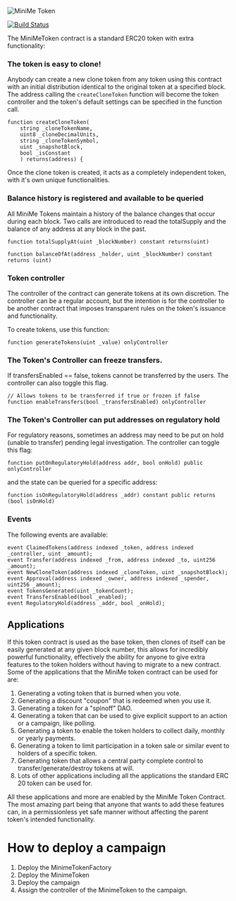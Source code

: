 ![MiniMe Token](readme-header.png)

[![Build Status](https://travis-ci.org/Giveth/minime.svg?branch=master)](https://travis-ci.org/Giveth/minime)

The MiniMeToken contract is a standard ERC20 token with extra functionality:

### The token is easy to clone!

Anybody can create a new clone token from any token using this contract with an initial distribution identical to the original token at a specified block. The address calling the `createCloneToken` function will become the token controller and the token's default settings can be specified in the function call.

    function createCloneToken(
        string _cloneTokenName,
        uint8 _cloneDecimalUnits,
        string _cloneTokenSymbol,
        uint _snapshotBlock,
        bool _isConstant
        ) returns(address) {

Once the clone token is created, it acts as a completely independent token, with it's own unique functionalities.

### Balance history is registered and available to be queried

All MiniMe Tokens maintain a history of the balance changes that occur during each block. Two calls are introduced to read the totalSupply and the balance of any address at any block in the past.

    function totalSupplyAt(uint _blockNumber) constant returns(uint)

    function balanceOfAt(address _holder, uint _blockNumber) constant returns (uint)

### Token controller

The controller of the contract can generate tokens at its own discretion. The controller can be a regular account, but the intention is for the controller to be another contract that imposes transparent rules on the token's issuance and functionality.

To create tokens, use this function:

    function generateTokens(uint _value) onlyController

### The Token's Controller can freeze transfers.

If transfersEnabled == false, tokens cannot be transferred by the users. The controller can also toggle this flag.

    // Allows tokens to be transferred if true or frozen if false
    function enableTransfers(bool _transfersEnabled) onlyController

### The Token's Controller can put addresses on regulatory hold

For regulatory reasons, sometimes an address may need to be put on hold (unable to transfer) pending legal investigation. The controller can toggle this flag:

    function putOnRegulatoryHold(address addr, bool onHold) public onlyController

and the state can be queried for a specific address:

    function isOnRegulatoryHold(address _addr) constant public returns (bool isOnHold)

### Events

The following events are available:

    event ClaimedTokens(address indexed _token, address indexed _controller, uint _amount);
    event Transfer(address indexed _from, address indexed _to, uint256 _amount);
    event NewCloneToken(address indexed _cloneToken, uint _snapshotBlock);
    event Approval(address indexed _owner, address indexed _spender, uint256 _amount);
    event TokensGenerated(uint _tokenCount);
    event TransfersEnabled(bool _enabled);
    event RegulatoryHold(address _addr, bool _onHold);

## Applications

If this token contract is used as the base token, then clones of itself can be easily generated at any given block number, this allows for incredibly powerful functionality, effectively the ability for anyone to give extra features to the token holders without having to migrate to a new contract. Some of the applications that the MiniMe token contract can be used for are:

1. Generating a voting token that is burned when you vote.
2. Generating a discount "coupon" that is redeemed when you use it.
3. Generating a token for a "spinoff" DAO.
4. Generating a token that can be used to give explicit support to an action or a campaign, like polling.
5. Generating a token to enable the token holders to collect daily, monthly or yearly payments.
6. Generating a token to limit participation in a token sale or similar event to holders of a specific token.
7. Generating token that allows a central party complete control to transfer/generate/destroy tokens at will.
8. Lots of other applications including all the applications the standard ERC 20 token can be used for.

All these applications and more are enabled by the MiniMe Token Contract. The most amazing part being that anyone that wants to add these features can, in a permissionless yet safe manner without affecting the parent token's intended functionality.

# How to deploy a campaign

1. Deploy the MinimeTokenFactory
2. Deploy the MinimeToken
3. Deploy the campaign
4. Assign the controller of the MinimeToken to the campaign.
